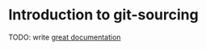 # Introduction to git-sourcing

TODO: write [great documentation](http://jacobian.org/writing/what-to-write/)
